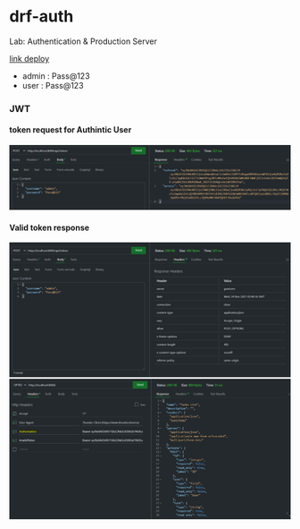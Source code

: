 # drf-auth
Lab: Authentication &amp; Production Server

   [link deploy](https://cooki-api.herokuapp.com/)

- admin :  Pass@123
- user  :  Pass@123


### JWT 

#### token request for Authintic User
![Valid](token.JPG)

#### Valid token response
![Valid](valid_token.JPG)
![Valid1](validToken.jpg)
